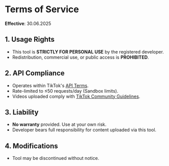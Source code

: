# Terms of Service  

**Effective**: 30.06.2025

## 1. Usage Rights  
- This tool is **STRICTLY FOR PERSONAL USE** by the registered developer.  
- Redistribution, commercial use, or public access is **PROHIBITED**.  

## 2. API Compliance  
- Operates within TikTok's [API Terms](https://developers.tiktok.com/policy/api-terms/).  
- Rate-limited to ≤50 requests/day (Sandbox limits).  
- Videos uploaded comply with [TikTok Community Guidelines](https://www.tiktok.com/community-guidelines).  

## 3. Liability  
- **No warranty** provided. Use at your own risk.  
- Developer bears full responsibility for content uploaded via this tool.  

## 4. Modifications  
- Tool may be discontinued without notice.  

